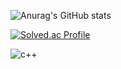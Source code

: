 

![Anurag's GitHub stats](https://github-readme-stats.vercel.app/api?username=kdh1o&show_icons=true&theme=radical)

[![Solved.ac Profile](http://mazassumnida.wtf/api/generate_badge?boj=dohyun1016)](https://solved.ac/dohyun1016)

![c++](https://img.shields.io/badge/c++-0B0B61?style=for-the-badge&logo=c++&logoColor=white)


